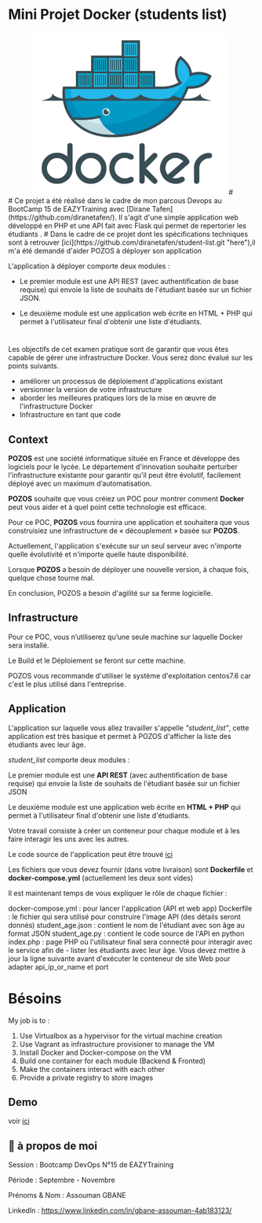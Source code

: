 # Mini Projet Docker (students list)
<div align="center">
  <img src="screenshots/docker.png"/>
#
</div>
#
Ce projet a été réalisé dans le cadre de mon parcous Devops au BootCamp 15 de EAZYTraining avec [Dirane Tafen](https://github.com/diranetafen/).
Il s'agit d'une simple application web développé en PHP et une API fait avec Flask qui permet de repertorier les étudiants .
# 
Dans le cadre de ce projet dont les spécifications techniques sont à retrouver [ici](https://github.com/diranetafen/student-list.git "here"),il m'a été demandé d'aider POZOS à déployer son application

L'application à déployer comporte deux modules :

- Le premier module est une API REST (avec authentification de base requise) qui envoie la liste de souhaits de l'étudiant basée sur un fichier JSON.

- Le deuxième module est une application web écrite en HTML + PHP qui permet à l'utilisateur final d'obtenir une liste d'étudiants.

#
Les objectifs de cet examen pratique sont de garantir que vous êtes capable de gérer une infrastructure Docker.
Vous serez donc évalué sur les points suivants.



- améliorer un processus de déploiement d'applications existant
- versionner la version de votre infrastructure
- aborder les meilleures pratiques lors de la mise en œuvre de l'infrastructure Docker
- Infrastructure en tant que code
## Context

**POZOS** est une société informatique située en France et développe des logiciels pour le lycée.
Le département d'innovation souhaite perturber l'infrastructure existante pour garantir qu'il peut être évolutif, facilement déployé avec un maximum d’automatisation.

**POZOS** souhaite que vous créiez un POC pour montrer comment **Docker** peut vous aider et à quel point cette technologie est efficace.

Pour ce POC, **POZOS** vous fournira une application et souhaitera que vous construisiez une infrastructure de « découplement » basée sur **POZOS**.

Actuellement, l'application s'exécute sur un seul serveur avec n'importe quelle évolutivité et n'importe quelle haute disponibilité.

Lorsque **POZOS** a besoin de déployer une nouvelle version, à chaque fois, quelque chose tourne mal.

En conclusion, POZOS a besoin d'agilité sur sa ferme logicielle.
## Infrastructure

Pour ce POC, vous n’utiliserez qu’une seule machine sur laquelle Docker sera installé.

Le Build et le Déploiement se feront sur cette machine.

POZOS vous recommande d'utiliser le système d'exploitation centos7.6 car c'est le plus utilisé dans l'entreprise.



## Application

L'application sur laquelle vous allez travailler s'appelle *"student_list"*, cette application est très basique et permet à POZOS d'afficher la liste des étudiants avec leur âge.

*student_list* comporte deux modules :

Le premier module est une **API REST** (avec authentification de base requise) qui envoie la liste de souhaits de l'étudiant basée sur un fichier JSON

Le deuxième module est une application web écrite en **HTML + PHP** qui permet à l'utilisateur final d'obtenir une liste d'étudiants.

Votre travail consiste à créer un conteneur pour chaque module et à les faire interagir les uns avec les autres.

Le code source de l'application peut être trouvé [ici](https://github.com/diranetafen/student-list.git)

Les fichiers que vous devez fournir (dans votre livraison) sont **Dockerfile** et **docker-compose.yml** (actuellement les deux sont vides)

Il est maintenant temps de vous expliquer le rôle de chaque fichier :

docker-compose.yml : pour lancer l'application (API et web app)
Dockerfile : le fichier qui sera utilisé pour construire l'image API (des détails seront donnés)
student_age.json : contient le nom de l'étudiant avec son âge au format JSON
student_age.py : contient le code source de l'API en python
index.php : page PHP où l'utilisateur final sera connecté pour interagir avec le service afin de - lister les étudiants avec leur âge. Vous devez mettre à jour la ligne suivante avant d'exécuter le conteneur de site Web pour adapter api_ip_or_name et port


# Bésoins

My job is to :
1) Use Virtualbox as a hypervisor for the virtual machine creation
2) Use Vagrant as infrastructure provisioner to manage the VM
3) Install Docker and Docker-compose on the VM
4) Build one container for each module (Backend & Fronted)
5) Make the containers interact with each other
6) Provide a private registry to store images

## Demo

voir [ici](https://github.com/diranetafen/student-list.git "here")


## 🚀 à propos de moi

Session           : Bootcamp DevOps N°15 de EAZYTraining

Période           : Septembre - Novembre

Prénoms & Nom : Assouman GBANE

LinkedIn          : https://www.linkedin.com/in/gbane-assouman-4ab183123/
